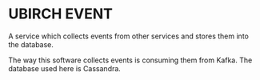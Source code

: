 # UBIRCH EVENT

A service which collects events from other services and stores them into the database.

The way this software collects events is consuming them from Kafka. The database used here is Cassandra.
